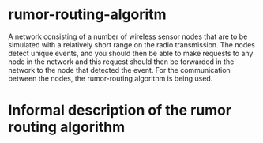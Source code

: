 # rumor-routing-algoritm

A network consisting of a number of wireless sensor nodes that are to be simulated with a relatively short range on the radio transmission. The nodes detect unique events, and you should then be able to make requests to any node in the network and this request should then be forwarded in the network to the node that detected the event. For the communication between the nodes, the rumor-routing algorithm is being used.

# Informal description of the rumor routing algorithm
